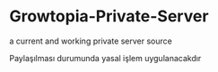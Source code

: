 # Growtopia-Private-Server
a current and working private server source

Paylaşılması durumunda yasal işlem uygulanacakdır
